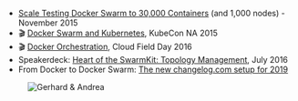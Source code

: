 - [Scale Testing Docker Swarm to 30,000 Containers](https://www.docker.com/blog/scale-testing-docker-swarm-30000-containers/) (and 1,000 nodes) - November 2015
- 🎬 [Docker Swarm and Kubernetes](https://www.youtube.com/watch?v=8jepaoATuN0), KubeCon NA 2015
- 🎬 [Docker Orchestration](https://www.youtube.com/watch?v=WuBLoILQQM0), Cloud Field Day 2016
- Speakerdeck: [Heart of the SwarmKit: Topology Management](https://speakerdeck.com/aluzzardi/heart-of-the-swarmkit-topology-management), July 2016
- From Docker to Docker Swarm: [The new changelog.com setup for 2019](https://changelog.com/posts/the-new-changelog-setup-for-2019)

<figure class="richtext-figure richtext-figure--full">
  <img src="https://cdn.changelog.com/shipit/shipit-47--andrea-luzzardi.jpg" alt="Gerhard & Andrea" loading="lazy">
</figure>
